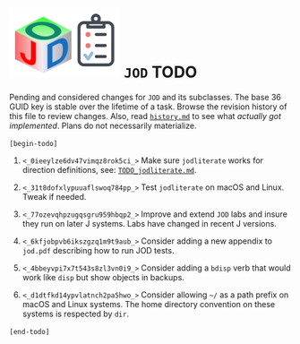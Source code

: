 
![jod todo list](todo_jod.png) `JOD` TODO
=========================================

Pending and considered changes for `JOD` and its subclasses.
The base 36 GUID key is stable over the lifetime of a task.
Browse the revision history of this file to review changes.
Also, read [`history.md`](https://github.com/bakerjd99/jod/blob/master/jod/history.md)
to see what *actually got implemented*. Plans do not necessarily materialize.

`[begin-todo]`

1. `<_0ieeylze6dv47vimqz8rok5ci_>` Make sure `jodliterate` works for direction definitions, see:  [`TODO_jodliterate.md`](https://github.com/bakerjd99/jacks/blob/master/jodliterate/TODO_jodliterate.md).

2. `<_31t8dofxlypuuaflswoq784pp_>` Test `jodliterate` on macOS and Linux. Tweak if needed.

3. `<_77ozevqhpzugqsgru959hbqp2_>` Improve and extend `JOD` labs and insure they run on later J systems. Labs have changed in recent J versions.

4. `<_6kfjobpvb6ikszgzq1m9t9aub_>` Consider adding a new appendix to `jod.pdf` describing how to run JOD tests.

5. `<_4bbeyvpi7x7t543s8zl3vn0i9_>` Consider adding a `bdisp` verb that would work like `disp` but show objects in backups.

6. `<_d1dtfkd14ypvlatnch2pa5hwo_>` Consider allowing `~/` as a path prefix on macOS and Linux systems. The home directory convention on these systems is respected by `dir`.

`[end-todo]`
